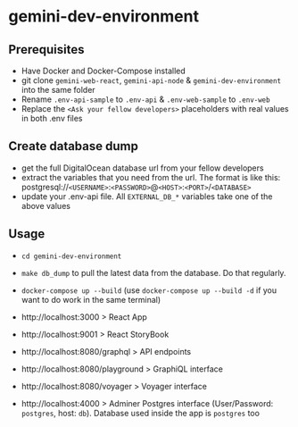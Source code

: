 # gemini-dev-environment

## Prerequisites

- Have Docker and Docker-Compose installed
- git clone `gemini-web-react`, `gemini-api-node` & `gemini-dev-environment` into the same folder
- Rename `.env-api-sample` to `.env-api` & `.env-web-sample` to `.env-web`
- Replace the `<Ask your fellow developers>` placeholders with real values in both .env files

## Create database dump

- get the full DigitalOcean database url from your fellow developers
- extract the variables that you need from the url. The format is like this:
  postgresql://`<USERNAME>`:`<PASSWORD>`@`<HOST>`:`<PORT>`/`<DATABASE>`
- update your .env-api file. All `EXTERNAL_DB_*` variables take one of the above values

## Usage

- `cd gemini-dev-environment`
- `make db_dump` to pull the latest data from the database. Do that regularly.
- `docker-compose up --build` (use `docker-compose up --build -d` if you want to do work in the same terminal)

- http://localhost:3000 > React App
- http://localhost:9001 > React StoryBook

- http://localhost:8080/graphql > API endpoints
- http://localhost:8080/playground > GraphiQL interface
- http://localhost:8080/voyager > Voyager interface
- http://localhost:4000 > Adminer Postgres interface (User/Password: `postgres`, host: `db`). Database used inside the app is `postgres` too
